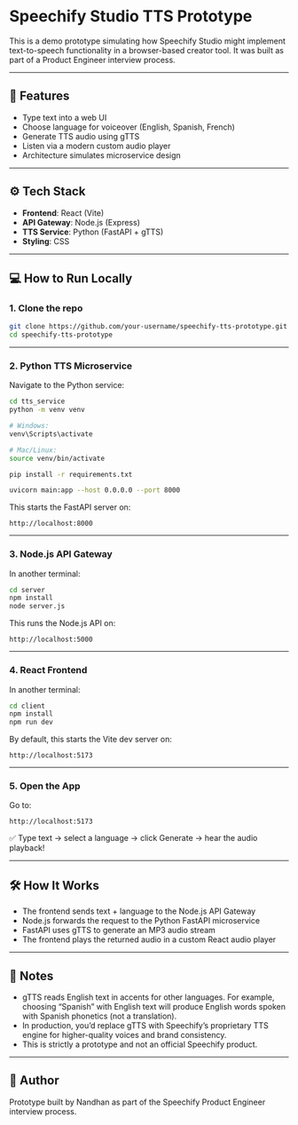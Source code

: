 # Speechify Studio TTS Prototype

This is a demo prototype simulating how Speechify Studio might implement text-to-speech functionality in a browser-based creator tool. It was built as part of a Product Engineer interview process.

---

## 🚀 Features

- Type text into a web UI
- Choose language for voiceover (English, Spanish, French)
- Generate TTS audio using gTTS
- Listen via a modern custom audio player
- Architecture simulates microservice design

---

## ⚙️ Tech Stack

- **Frontend**: React (Vite)
- **API Gateway**: Node.js (Express)
- **TTS Service**: Python (FastAPI + gTTS)
- **Styling**: CSS

---

## 💻 How to Run Locally

### 1. Clone the repo

```bash
git clone https://github.com/your-username/speechify-tts-prototype.git
cd speechify-tts-prototype
```

---

### 2. Python TTS Microservice

Navigate to the Python service:

```bash
cd tts_service
python -m venv venv

# Windows:
venv\Scripts\activate

# Mac/Linux:
source venv/bin/activate

pip install -r requirements.txt

uvicorn main:app --host 0.0.0.0 --port 8000
```

This starts the FastAPI server on:

```
http://localhost:8000
```

---

### 3. Node.js API Gateway

In another terminal:

```bash
cd server
npm install
node server.js
```

This runs the Node.js API on:

```
http://localhost:5000
```

---

### 4. React Frontend

In another terminal:

```bash
cd client
npm install
npm run dev
```

By default, this starts the Vite dev server on:

```
http://localhost:5173
```

---

### 5. Open the App

Go to:

```
http://localhost:5173
```

✅ Type text → select a language → click Generate → hear the audio playback!

---

## 🛠 How It Works

- The frontend sends text + language to the Node.js API Gateway
- Node.js forwards the request to the Python FastAPI microservice
- FastAPI uses gTTS to generate an MP3 audio stream
- The frontend plays the returned audio in a custom React audio player

---

## 🎯 Notes

- gTTS reads English text in accents for other languages. For example, choosing “Spanish” with English text will produce English words spoken with Spanish phonetics (not a translation).
- In production, you’d replace gTTS with Speechify’s proprietary TTS engine for higher-quality voices and brand consistency.
- This is strictly a prototype and not an official Speechify product.

---

## 🙌 Author

Prototype built by Nandhan as part of the Speechify Product Engineer interview process.

